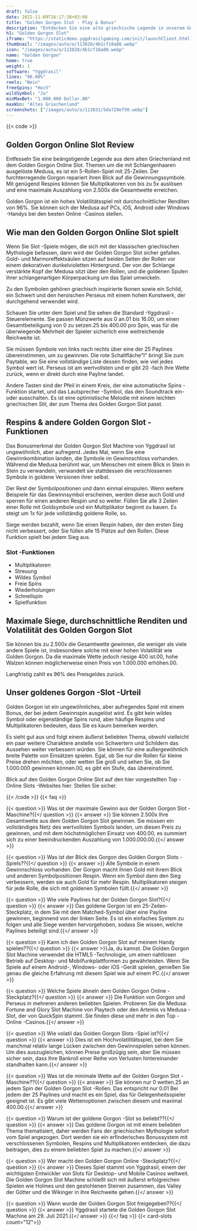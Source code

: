 ```yaml
---
draft: false
date: 2022-11-09T16:17:38+03:00
title: "Golden Gorgon Slot - Play & Bonus"
description: "Entdecken Sie eine alte griechische Legende in unserem Golden Gorgon Online Slot Review. Entdecken Sie das Gameplay, die Funktionen und das, wo Sie es mit dem besten Casino -Bonus spielen können."
h1: "Golden Gorgon Slot"
iframe: "https://staticdemo.yggdrasilgaming.com/init/launchClient.html?gameid=10021&lang=en&currency=EUR&org=Demo&key=&fullscreen=yes"
thumbnail: "/images/auto/o/113828/4b1cf18a88.webp"
icon: "/images/auto/o/113828/4b1cf18a88.webp"
name: "Golden Gorgon"
home: true
weight: 1
software: "Yggdrasil"
lines: "96.00%"
reels: "Nein"
freeSpins: "Hoch"
wildSymbol: "Ja"
minMaxBet: "1.000.000 Dollar.00"
maxWin: "Altes Griechenland"
screenshots: ["/images/auto/o/113831/5da720ef50.webp"]
---
```


{{< code >}}<h2>Golden Gorgon Online Slot Review</h2><p>Entfesseln Sie eine beängstigende Legende aus dem alten Griechenland mit dem Golden Gorgon Online Slot. Themen um die mit Schlangenhaaren ausgelöste Medusa, es ist ein 5-Rollen-Spiel mit 25-Zeilen. Der furchterregende Gorgon repariert ihren Blick auf die Gewinnungssymbole. Mit genügend Respins können Sie Multiplikatoren von bis zu 5x auslösen und eine maximale Auszahlung von 2.500x die Gesamtwette erreichen.</p><p>Golden Gorgon ist ein hohes Volatilitätsspiel mit durchschnittlicher Renditen von 96%. Sie können sich der Medusa auf PCs, iOS, Android oder Windows -Handys bei den besten Online -Casinos stellen.</p><h2>Wie man den Golden Gorgon Online Slot spielt</h2><p>Wenn Sie Slot -Spiele mögen, die sich mit der klassischen griechischen Mythologie befassen, dann wird der Golden Gorgon Slot sicher gefallen. Gold- und Marmoreffektsäulen sitzen auf beiden Seiten der Rollen vor einem dekorativen dunkelvioletten Hintergrund. Der von der Schlange verstärkte Kopf der Medusa sitzt über den Rollen, und die goldenen Spulen ihrer schlangenartigen Körperpackung um das Spiel umwickeln.</p><p>Zu den Symbolen gehören griechisch inspirierte Ikonen sowie ein Schild, ein Schwert und den heroischen Perseus mit einem hohen Kunstwerk, der durchgehend verwendet wird.</p><p>Schauen Sie unter dem Spiel und Sie sehen die Standard -Yggdrasil -Steuerelemente. Sie passen Münzwerte aus 0 an.01 bis 16.00, um einen Gesamtbeteiligung von 0 zu setzen.25 bis 400.00 pro Spin, was für die überwiegende Mehrheit der Spieler sicherlich eine weitreichende Reichweite ist.</p><p>Sie müssen Symbole von links nach rechts über eine der 25 Paylines übereinstimmen, um zu gewinnen. Die rote Schaltfläche"I" bringt Sie zum Paytable, wo Sie eine vollständige Liste dessen finden, wie viel jedes Symbol wert ist. Perseus ist am wertvollsten und er gibt 20 -fach Ihre Wette zurück, wenn er direkt durch eine Payline landet.</p><p>Andere Tasten sind der Pfeil in einem Kreis, der eine automatische Spins -Funktion startet, und das Lautsprecher -Symbol, das den Soundtrack ein- oder ausschalten. Es ist eine optimistische Melodie mit einem leichten griechischen Stil, der zum Thema des Golden Gorgon Slot passt.</p><h2>Respins & andere Golden Gorgon Slot -Funktionen</h2><p>Das Bonusmerkmal der Golden Gorgon Slot Machine von Yggdrasil ist ungewöhnlich, aber aufregend. Jedes Mal, wenn Sie eine Gewinnkombination landen, die Symbole im Gewinnschloss vorhanden. Während die Medusa berühmt war, um Menschen mit einem Blick in Stein in Stein zu verwandeln, verwandelt sie stattdessen die verschlossenen Symbole in goldene Versionen ihrer selbst.</p><p>Der Rest der Symbolpositionen und dann einmal einspulen. Wenn weitere Beispiele für das Gewinnsymbol erscheinen, werden diese auch Gold und sperren für einen anderen Respin und so weiter. Füllen Sie alle 3 Zeilen einer Rolle mit Goldsymbole und ein Multiplikator beginnt zu bauen. Es steigt um 1x für jede vollständig goldene Rolle, so.</p><p>Siege werden bezahlt, wenn Sie einen Respin haben, der den ersten Sieg nicht verbessert, oder Sie füllen alle 15 Plätze auf den Rollen. Diese Funktion spielt bei jedem Sieg aus.</p><h3>
Slot -Funktionen</h3><ul>
<li></span>
Multiplikatoren</li>
<li></span>
Streuung</li>
<li></span>
Wildes Symbol</li>
<li></span>
Freie Spins</li>
<li></span>
Wiederholungen</li>
<li></span>
Schnellspin</li>
<li></span>
Spielfunktion</li></ul><h2>Maximale Siege, durchschnittliche Renditen und Volatilität des Golden Gorgon Slot</h2><p>Sie können bis zu 2.500x die Gesamtwette gewinnen, die weniger als viele andere Spiele ist, insbesondere solche mit einer hohen Volatilität wie Golden Gorgon. Da die maximale Wette jedoch riesige 400 ist.00, hohe Walzen können möglicherweise einen Preis von 1.000.000 erhöhen.00.</p><p>Langfristig zahlt es 96% des Preisgeldes zurück.</p><h2>Unser goldenes Gorgon -Slot -Urteil</h2><p>Golden Gorgon ist ein ungewöhnliches, aber aufregendes Spiel mit einem Bonus, der bei jedem Gewinnspin ausgelöst wird. Es gibt kein wildes Symbol oder eigenständige Spins rund, aber häufige Respins und Multiplikatoren bedeuten, dass Sie es kaum bemerken werden.</p><p>Es sieht gut aus und folgt einem äußerst beliebten Thema, obwohl vielleicht ein paar weitere Charaktere anstelle von Schwertern und Schildern das Aussehen weiter verbessern würden. Sie können für eine außergewöhnlich breite Palette von Einsätzen spielen. Egal, ob Sie nur die Rollen für kleine Preise drehen möchten, oder wetten Sie groß und sehen Sie, ob Sie 1.000.000 gewinnen können.00, es gibt ein Stufe, das übereinstimmt.</p><p>Blick auf den Golden Gorgon Online Slot auf den hier vorgestellten Top -Online Slots -Websites hier. Stellen Sie sicher.</p>
{{< /code >}}
{{< faq >}}

{{< question >}} Was ist der maximale Gewinn aus der Golden Gorgon Slot -Maschine?{{</ question >}}
{{< answer >}} Sie können 2.500x Ihre Gesamtwette aus dem Golden Gorgon Slot gewinnen. Sie müssen ein vollständiges Netz des wertvollsten Symbols landen, um diesen Preis zu gewinnen, und mit dem höchstmöglichen Einsatz von 400.00, es summiert sich zu einer beeindruckenden Auszahlung von 1.000.000.00.{{</ answer >}}

{{< question >}} Was ist der Blick des Gorgon des Golden Gorgon Slots -Spiels??{{</ question >}}
{{< answer >}} Alle Symbole in einem Gewinnschloss vorhanden. Der Gorgon macht ihnen Gold mit ihrem Blick und anderen Symbolpositionen Respin. Wenn ein Symbol dann den Sieg verbessern, werden sie auch Gold für mehr Respin. Multiplikatoren steigen für jede Rolle, die sich mit goldenen Symbolen füllt.{{</ answer >}}

{{< question >}} Wie viele Paylines hat der Golden Gorgon Slot?{{</ question >}}
{{< answer >}} Das goldene Gorgon ist ein 25-Zeilen-Steckplatz, in dem Sie mit dem Matched-Symbol über eine Payline gewinnen, beginnend von der linken Seite. Es ist ein einfaches System zu folgen und alle Siege werden hervorgehoben, sodass Sie wissen, welche Paylines beteiligt sind.{{</ answer >}}

{{< question >}} Kann ich den Golden Gorgon Slot auf meinem Handy spielen??{{</ question >}}
{{< answer >}}Ja, du kannst. Die Golden Gorgon Slot Machine verwendet die HTML5 -Technologie, um einen nahtlosen Betrieb auf Desktop- und Mobilfunkplattformen zu gewährleisten. Wenn Sie Spiele auf einem Android-, Windows- oder iOS -Gerät spielen, genießen Sie genau die gleiche Erfahrung mit diesem Spiel wie auf einem PC.{{</ answer >}}

{{< question >}} Welche Spiele ähneln dem Golden Gorgon Online -Steckplatz?{{</ question >}}
{{< answer >}} Die Funktion von Gorgon und Perseus in mehreren anderen beliebten Spielen. Probieren Sie die Medusa: Fortune and Glory Slot Machine von Playtech oder den Artemis vs Medusa -Slot, der von QuickSpin stammt. Sie finden diese und mehr in den Top -Online -Casinos.{{</ answer >}}

{{< question >}} Wie volatil das Golden Gorgon Slots -Spiel ist?{{</ question >}}
{{< answer >}} Dies ist ein Hochvolatilitätsspiel, bei dem Sie manchmal relativ lange Lücken zwischen den Gewinnspielen sehen können. Um dies auszugleichen, können Preise großzügig sein, aber Sie müssen sicher sein, dass Ihre Bankroll einer Reihe von Verlusten hintereinander standhalten kann.{{</ answer >}}

{{< question >}} Was ist die minimale Wette auf der Golden Gorgon Slot -Maschine??{{</ question >}}
{{< answer >}} Sie können nur 0 wetten.25 an jedem Spin der Golden Gorgon Slot -Rollen. Das entspricht nur 0.01 Bei jedem der 25 Paylines und macht es ein Spiel, das für Gelegenheitsspieler geeignet ist. Es gibt viele Wettenoptionen zwischen diesem und maximal 400.00.{{</ answer >}}

{{< question >}} Warum ist der goldene Gorgon -Slot so beliebt??{{</ question >}}
{{< answer >}} Das goldene Gorgon ist mit einem beliebten Thema thematisiert, daher werden Fans der griechischen Mythologie sofort vom Spiel angezogen. Dort werden sie ein erfinderisches Bonussystem mit verschlossenen Symbolen, Respins und Multiplikatoren entdecken, die dazu beitragen, dies zu einem beliebten Spiel zu machen.{{</ answer >}}

{{< question >}} Wer macht den Golden Gorgon Online -Steckplatz?{{</ question >}}
{{< answer >}} Dieses Spiel stammt von Yggdrasil, einem der wichtigsten Entwickler von Slots für Desktop- und Mobile Casinos weltweit. Die Golden Gorgon Slot Machine schließt sich mit äußerst erfolgreichen Spielen wie Holmes und den gestohlenen Steinen zusammen, das Valley der Götter und die Wikinger in ihre Reichweite gehen.{{</ answer >}}

{{< question >}} Wann wurde der Golden Gorgon Slot freigegeben??{{</ question >}}
{{< answer >}} Yggdrasil startete die Golden Gorgon Slot Machine am 29. Juli 2021.{{</ answer >}}
{{</ faq >}}
{{< card-slots count="12">}}